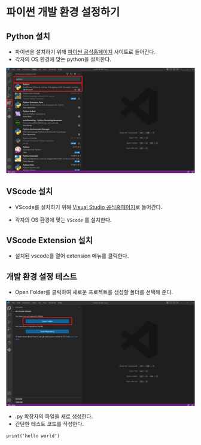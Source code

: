 # 파이썬 개발 환경 설정하기


## Python 설치

- 파이썬을 설치하기 위해 [파이썬 공식홈페이지](https://www.python.org/downloads/, "python.org") 사이트로 들어간다.
- 각자의 OS 환경에 맞는 python을 설치한다. 


![1](./images/1.png)



## VScode 설치

- VScode를 설치하기 위해 [Visual Studio 공식홈페이지](https://code.visualstudio.com/download)로 들어간다.

- 각자의 OS 환경에 맞는 `VScode` 를 설치한다.


## VScode Extension 설치


- 설치된 vscode를 열어 extension 메뉴를 클릭한다.


  
## 개발 환경 설정 테스트

- Open Folder를 클릭하여 새로운 프로젝트를 생성할 폴더를 선택해 준다.




![2](./images/2.png)

- .py 확장자의 파일을 새로 생성한다. 
- 간단한 테스트 코드를 작성한다. 


```
print('hello world')
```
